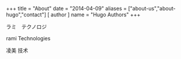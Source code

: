 +++
title = "About"
date = "2014-04-09"
aliases = ["about-us","about-hugo","contact"]
[ author ]
  name = "Hugo Authors"
+++

ラミ　テクノロジ　

rami Technologies

凌美 技术
